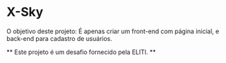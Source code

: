 # X-Sky

O objetivo deste projeto:
É apenas criar um front-end com página inicial,
e back-end para cadastro de usuários.

** Este projeto é um desafio fornecido pela ELITI. **
